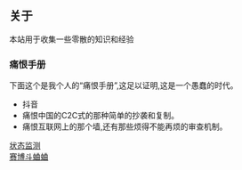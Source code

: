 ## **关于**

本站用于收集一些零散的知识和经验

### 痛恨手册
下面这个是我个人的“痛恨手册”,这足以证明,这是一个愚蠢的时代。   

* 抖音
* 痛恨中国的C2C式的那种简单的抄袭和复制。
* 痛恨互联网上的那个墙,还有那些烦得不能再烦的审查机制。

[状态监测](https://status.mmeiblog.cn/status/website)   
[赛博斗蛐蛐](https://status.linuxcat.top/)